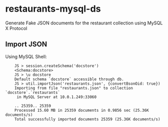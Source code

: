 # restaurants-mysql-ds
Generate Fake JSON documents for the restaurant collection using MySQL X Protocol


## Import JSON

Using MySQL Shell:

```
    JS > session.createSchema('docstore')
    <Schema:docstore>
    JS > \u docstore
    Default schema `docstore` accessible through db.
    JS > util.importJson('restaurants.json', {convertBsonOid: true})
    Importing from file "restaurants.json" to collection `docstore`.`restaurants`
     in MySQL Server at 10.0.1.249:33060
    
    .. 25359.. 25359
    Processed 15.60 MB in 25359 documents in 0.9856 sec (25.36K documents/s)
    Total successfully imported documents 25359 (25.36K documents/s)
```


